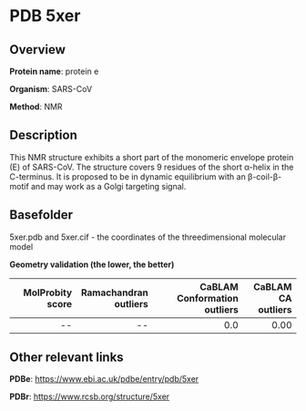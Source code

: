 # PDB 5xer

## Overview

**Protein name**: protein e

**Organism**: SARS-CoV

**Method**: NMR

## Description

This NMR structure exhibits a short part of the monomeric envelope protein (E) of SARS-CoV. The structure covers 9 residues of the short α-helix in the C-terminus. It is proposed to be in dynamic equilibrium with an β-coil-β-motif and may work as a Golgi targeting signal.

## Basefolder

5xer.pdb and 5xer.cif - the coordinates of the threedimensional molecular model




**Geometry validation (the lower, the better)**

|   |**MolProbity<br>score**| **Ramachandran<br>outliers** | **CaBLAM<br>Conformation outliers** | **CaBLAM<br>CA outliers** |
|---|-------------:|----------------:|----------------:|----------------:|
||--|--|0.0|0.00|


## Other relevant links 
**PDBe**:  https://www.ebi.ac.uk/pdbe/entry/pdb/5xer
 
**PDBr**: https://www.rcsb.org/structure/5xer 
